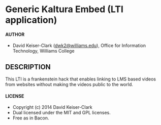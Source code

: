 # Generic Kaltura Embed (LTI application)

#### AUTHOR
* David Keiser-Clark (dwk2@williams.edu), Office for Information Technology, Williams College

## DESCRIPTION
This LTI is a frankenstein hack that enables linking to LMS based videos from websites without making the videos public to the world. 

#### LICENSE
* Copyright (c) 2014 David Keiser-Clark
* Dual licensed under the MIT and GPL licenses.
* Free as in Bacon.
